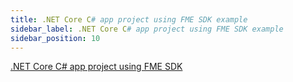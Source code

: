 ```yaml
---
title: .NET Core C# app project using FME SDK example
sidebar_label: .NET Core C# app project using FME SDK example
sidebar_position: 10
---
```


[.NET Core C# app project using FME SDK](https://github.com/Split-Community/Split-SDKs-Examples/tree/main/net-core-CSharp-SDK)